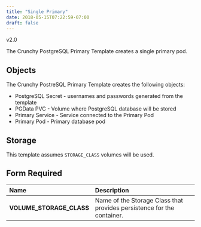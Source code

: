 ```yaml
---
title: "Single Primary"
date: 2018-05-15T07:22:59-07:00
draft: false
---
```


v2.0

The Crunchy PostgreSQL Primary Template creates a single primary pod.

## Objects

The Crunchy PostreSQL Primary Template creates the following objects:

* PostgreSQL Secret - usernames and passwords generated from the template
* PGData PVC - Volume where PostgreSQL database will be stored
* Primary Service - Service connected to the Primary Pod
* Primary Pod - Primary database pod

## Storage

This template assumes `STORAGE_CLASS` volumes will be used.

## Form Required
**Name**|**Description**
:-----|:-----
**VOLUME_STORAGE_CLASS**|Name of the Storage Class that provides persistence for the container.
